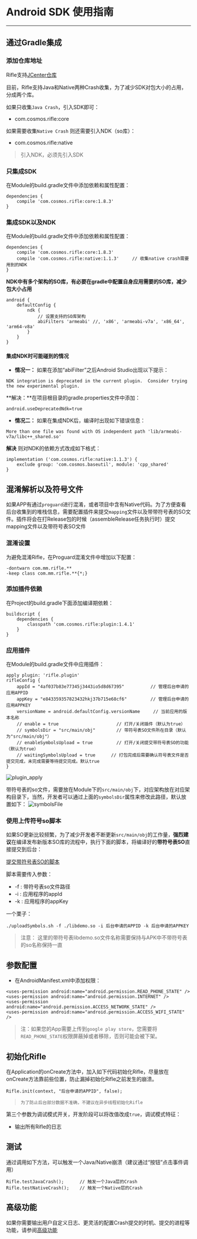 # Android SDK 使用指南

---

## 通过Gradle集成

### 添加仓库地址
Rifle支持[JCenter仓库](http://jcenter.bintray.com/com/cosmos/rifle/)

目前，Rifle支持Java和Native两种Crash收集，为了减少SDK对包大小的占用，分成两个库。

如果只收集`Java Crash`，引入SDK即可：

- com.cosmos.rifle:core

如果需要收集`Native Crash` 则还需要引入NDK（so库）：

- com.cosmos.rifle:native

> 引入NDK，必须先引入SDK

### 只集成SDK
在Module的build.gradle文件中添加依赖和属性配置：

```
dependencies {
    compile 'com.cosmos.rifle:core:1.8.3'
}
```

### 集成SDK以及NDK
在Module的build.gradle文件中添加依赖和属性配置：

```
dependencies {
    compile 'com.cosmos.rifle:core:1.8.3'
    compile 'com.cosmos.rifle:native:1.1.3'     // 收集native crash需要用到的NDK
}
```

**NDK中有多个架构的SO库，有必要在gradle中配置自身应用需要的SO库，减少包大小占用**

```
android {
    defaultConfig {
        ndk {
            // 设置支持的SO库架构
            abiFilters 'armeabi' //, 'x86', 'armeabi-v7a', 'x86_64', 'arm64-v8a'
        }
    }
}
```

#### 集成NDK时可能碰到的情况
- **情况一：**
如果在添加“abiFilter”之后Android Studio出现以下提示：

`NDK integration is deprecated in the current plugin.  Consider trying the new experimental plugin.`

**解决：**在项目根目录的gradle.properties文件中添加：

`android.useDeprecatedNdk=true`

- **情况二：**
如果在集成NDK后，编译时出现如下错误信息：

`More than one file was found with OS independent path 'lib/armeabi-v7a/libc++_shared.so'`

**解决**
则对NDK的依赖方式改成如下格式：

```
implementation ('com.cosmos.rifle:native:1.1.3') {
    exclude group: 'com.cosmos.baseutil', module: 'cpp_shared'
}
```

## 混淆解析以及符号文件
如果APP有通过`proguard`进行混淆，或者项目中含有Native代码。为了方便查看后台收集到的堆栈信息，需要配置插件来提交`mapping`文件以及带带符号表的SO文件。插件将会在打Release包的时候（assembleRelease任务执行时）提交mapping文件以及带符号表SO文件

### 混淆设置
为避免混淆Rifle，在Proguard混淆文件中增加以下配置：

```
-dontwarn com.mm.rifle.**
-keep class com.mm.rifle.**{*;}
```

### 添加插件依赖
在Project的build.gradle下面添加编译期依赖：

```
buildscript {
    dependencies {
        classpath 'com.cosmos.rifle:plugin:1.4.1'
    }
}
```


### 应用插件
在Module的build.gradle文件中应用插件：

```
apply plugin: 'rifle.plugin'
rifleConfig {
    appId = "4af037b83e77345j3443io5d8d67395"          // 管理后台申请的应用APPID
    appKey = "e843359357823432hkj37b715e68cf6"         // 管理后台申请的应用APPKEY
    versionName = android.defaultConfig.versionName     // 当前应用的版本名称
    // enable = true                      // 打开/关闭插件（默认为true）
    // symbolsDir = "src/main/obj"        // 带符号表SO文件所在目录（默认为"src/main/obj"）
    // enableSymbolsUpload = true         // 打开/关闭提交带符号表SO的功能（默认为true）
    // waitingSymbolsUpload = true      // 打包完成后需要确认符号表文件是否提交完成，未完成需要等待提交完成。默认true
}
```

![plugin_apply](./images/plugin_apply.png)

带符号表的so文件，需要放在Module下的`src/main/obj`下，对应架构放在对应架构目录下，当然，开发者可以通过上面的`symbolsDir`属性来修改此路径，默认放置如下：
![symbolsFile](./images/symbolsFile.png)

### 使用上传符号so脚本

如果SO更新比较频繁，为了减少开发者不断更新`src/main/obj`的工作量，**强烈建议**在编译发布新版本SO库的流程中，执行下面的脚本，将编译好的**带符号表SO**直接提交到后台：

[提交带符号表SO的脚本](./geng-xin-ri-zhi/ti-jiao-dai-fu-hao-biao-so-jiao-ben-geng-xin-ri-zhi.md)

脚本需要传入参数：

- -f : 带符号表so文件路径
- -i : 应用程序的appId
- -k : 应用程序的appKey

一个栗子：

```
./uploadSymbols.sh -f ./libdemo.so -i 后台申请的APPID -k 后台申请的APPKEY
```

> 注意： 这里的带符号表libdemo.so文件名称需要保持与APK中不带符号表的so名称保持一直

## 参数配置

- 在AndroidManifest.xml中添加权限：

```
<uses-permission android:name="android.permission.READ_PHONE_STATE" />
<uses-permission android:name="android.permission.INTERNET" />
<uses-permission android:name="android.permission.ACCESS_NETWORK_STATE" />
<uses-permission android:name="android.permission.ACCESS_WIFI_STATE" />
```

> 注：如果您的App需要上传到`google play store`，您需要将`READ_PHONE_STATE`权限屏蔽掉或者移除，否则可能会被下架。

## 初始化Rifle

在Application的onCreate方法中，加入如下代码初始化Rifle，尽量放在onCreate方法靠前些位置，防止漏掉初始化Rifle之前发生的崩溃。

```
Rifle.init(context, "后台申请的APPID", false);
```

> `为了防止后台部分数据不准确，不建议在异步线程初始化Rifle`

第三个参数为调试模式开关，开发阶段可以将改值改成`true`，调试模式特征：
- 输出所有Rifle的日志

## 测试
通过调用如下方法，可以触发一个Java/Native崩溃（建议通过“按钮”点击事件调用）

```
Rifle.testJavaCrash();      // 触发一个Java层的Crash
Rifle.testNativeCrash();    // 触发一个Native层的Crash
```

## 高级功能
如果你需要输出用户自定义日志、更灵活的配置Crash提交的时机、提交的进程等功能，请参阅[高级功能](./gao-ji-gong-neng.md)



